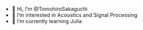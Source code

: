 - 👋 Hi, I’m @TomohiroSakaguchi
- 👀 I’m interested in Acoustics and Signal Processing
- 🌱 I’m currently learning Julia
<!---
- 💞️ I’m looking to collaborate on ...
- 📫 How to reach me ...
--->

<!---
TomohiroSakaguchi/TomohiroSakaguchi is a ✨ special ✨ repository because its `README.md` (this file) appears on your GitHub profile.
You can click the Preview link to take a look at your changes.
--->
